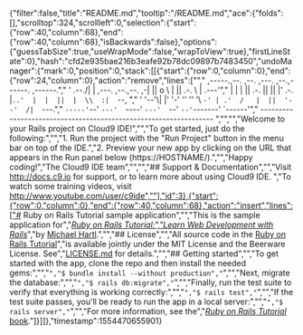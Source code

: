{"filter":false,"title":"README.md","tooltip":"/README.md","ace":{"folds":[],"scrolltop":324,"scrollleft":0,"selection":{"start":{"row":40,"column":68},"end":{"row":40,"column":68},"isBackwards":false},"options":{"guessTabSize":true,"useWrapMode":false,"wrapToView":true},"firstLineState":0},"hash":"cfd2e935bae216b3eafe92b78dc09897b7483450","undoManager":{"mark":0,"position":0,"stack":[[{"start":{"row":0,"column":0},"end":{"row":24,"column":0},"action":"remove","lines":["","     ,-----.,--.                  ,--. ,---.   ,--.,------.  ,------.","    '  .--./|  | ,---. ,--.,--. ,-|  || o   \\  |  ||  .-.  \\ |  .---'","    |  |    |  || .-. ||  ||  |' .-. |`..'  |  |  ||  |  \\  :|  `--, ","    '  '--'\\|  |' '-' ''  ''  '\\ `-' | .'  /   |  ||  '--'  /|  `---.","     `-----'`--' `---'  `----'  `---'  `--'    `--'`-------' `------'","    ----------------------------------------------------------------- ","","","Welcome to your Rails project on Cloud9 IDE!","","To get started, just do the following:","","1. Run the project with the \"Run Project\" button in the menu bar on top of the IDE.","2. Preview your new app by clicking on the URL that appears in the Run panel below (https://HOSTNAME/).","","Happy coding!","The Cloud9 IDE team","","","## Support & Documentation","","Visit http://docs.c9.io for support, or to learn more about using Cloud9 IDE. ","To watch some training videos, visit http://www.youtube.com/user/c9ide",""],"id":3},{"start":{"row":0,"column":0},"end":{"row":40,"column":68},"action":"insert","lines":["# Ruby on Rails Tutorial sample application","","This is the sample application for","[*Ruby on Rails Tutorial:","Learn Web Development with Rails*](https://www.railstutorial.org/)","by [Michael Hartl](http://www.michaelhartl.com/).","","## License","","All source code in the [Ruby on Rails Tutorial](https://www.railstutorial.org/)","is available jointly under the MIT License and the Beerware License. See","[LICENSE.md](LICENSE.md) for details.","","## Getting started","","To get started with the app, clone the repo and then install the needed gems:","","```","$ bundle install --without production","```","","Next, migrate the database:","","```","$ rails db:migrate","```","","Finally, run the test suite to verify that everything is working correctly:","","```","$ rails test","```","","If the test suite passes, you'll be ready to run the app in a local server:","","```","$ rails server","```","","For more information, see the","[*Ruby on Rails Tutorial* book](https://www.railstutorial.org/book)."]}]]},"timestamp":1554470655901}